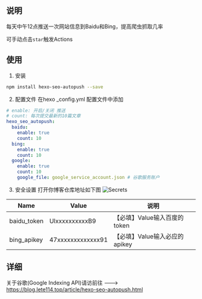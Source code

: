 ## 说明
每天中午12点推送一次网站信息到Baidu和Bing，提高爬虫抓取几率


可手动点击`star`触发Actions

## 使用
1. 安装
``` bash 
npm install hexo-seo-autopush --save
``` 

2. 配置文件
在hexo _config.yml 配置文件中添加
``` yml
# enable: 开启/关闭 推送
# count: 每次提交最新的10篇文章
hexo_seo_autopush:
  baidu:
    enable: true
    count: 10
  bing:
    enable: true
    count: 10
  google:
    enable: true
    count: 10 
    google_file: google_service_account.json # 谷歌服务账户
```

3. 安全设置
打开你博客仓库地址如下图
![Secrets](https://cdn.jsdelivr.net/gh/lete114/CDN2@latest/img/Hexo-SEO-AutoPush/Secrets.png)

Name | Value | 说明
--- | ------ | ------
baidu_token | UlxxxxxxxxxxB9 | 【必填】Value输入百度的token
bing_apikey  | 47xxxxxxxxxxxxx91 | 【必填】Value输入必应的apikey

## 详细
关于谷歌(Google Indexing API)请访前往 --->
https://blog.lete114.top/article/hexo-seo-autopush.html

